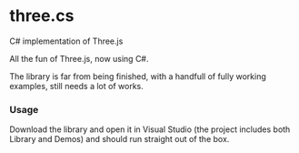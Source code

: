 three.cs
========

C# implementation of Three.js

All the fun of Three.js, now using C#.

The library is far from being finished, with a handfull of fully working examples, still needs a lot of works.

### Usage ###

Download the library and open it in Visual Studio (the project includes both Library and Demos) and should run straight out of the box.


